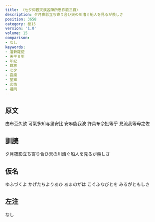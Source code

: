 ```yaml
---
title: （七夕仰觀天漢各陳所思作歌三首）
description: 夕月夜影立ち寄り合ひ天の川漕ぐ船人を見るが羨しさ
position: 3658
category: 巻15
version: '1.0'
volume: 15
comparison:
- なし
keywords:
- 遣新羅使
- 天平８年
- 年紀
- 羈旅
- 七夕
- 宴席
- 望郷
- 恋情
- 福岡
---
```


## 原文

由布豆久欲 可氣多知与里安比 安麻能我波 許具布奈妣等乎 見流我等母之佐

## 訓読

夕月夜影立ち寄り合ひ天の川漕ぐ船人を見るが羨しさ

## 仮名

ゆふづくよ かげたちよりあひ あまのがは こぐふなびとを みるがともしさ

## 左注

なし
